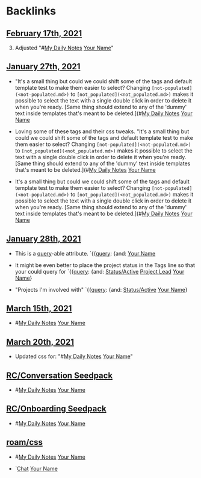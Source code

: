 
# Backlinks
## [February 17th, 2021](<February 17th, 2021.md>)
3. Adjusted "#[My Daily Notes](<My Daily Notes.md>) [Your Name](<Your Name.md>)"

## [January 27th, 2021](<January 27th, 2021.md>)
- "It's a small thing but could we could shift some of the tags and default template test to make them easier to select? Changing `[not-populated](<not-populated.md>)` to `[not_populated](<not_populated.md>)` makes it possible to select the text with a single double click in order to delete it when you're ready. [Same thing should extend to any of the 'dummy' text inside templates that's meant to be deleted.](#[My Daily Notes](<My Daily Notes.md>) [Your Name](<Your Name.md>)

- Loving some of these tags and their css tweaks. "It's a small thing but could we could shift some of the tags and default template test to make them easier to select? Changing `[not-populated](<not-populated.md>)` to `[not_populated](<not_populated.md>)` makes it possible to select the text with a single double click in order to delete it when you're ready. [Same thing should extend to any of the 'dummy' text inside templates that's meant to be deleted.](#[My Daily Notes](<My Daily Notes.md>) [Your Name](<Your Name.md>)

- It's a small thing but could we could shift some of the tags and default template test to make them easier to select? Changing `[not-populated](<not-populated.md>)` to `[not_populated](<not_populated.md>)` makes it possible to select the text with a single double click in order to delete it when you're ready. [Same thing should extend to any of the 'dummy' text inside templates that's meant to be deleted.](#[My Daily Notes](<My Daily Notes.md>) [Your Name](<Your Name.md>)

## [January 28th, 2021](<January 28th, 2021.md>)
- This is a [query](<query.md>)-able attribute. `{{[query](<query.md>): {and: [Your Name](<Your Name.md>)

- It might be even better to place the project status in the Tags line so that your could query for `{{[query](<query.md>): {and: [Status/Active](<Status/Active.md>) [Project Lead](<Project Lead.md>) [Your Name](<Your Name.md>)}

- "Projects I'm involved with" `{{[query](<query.md>): {and: [Status/Active](<Status/Active.md>) [Your Name](<Your Name.md>)}

## [March 15th, 2021](<March 15th, 2021.md>)
- #[My Daily Notes](<My Daily Notes.md>) [Your Name](<Your Name.md>)

## [March 20th, 2021](<March 20th, 2021.md>)
- Updated css for: "#[My Daily Notes](<My Daily Notes.md>) [Your Name](<Your Name.md>)"

## [RC/Conversation Seedpack](<RC/Conversation Seedpack.md>)
- #[My Daily Notes](<My Daily Notes.md>) [Your Name](<Your Name.md>)

## [RC/Onboarding Seedpack](<RC/Onboarding Seedpack.md>)
- #[My Daily Notes](<My Daily Notes.md>) [Your Name](<Your Name.md>)

## [roam/css](<roam/css.md>)
- #[My Daily Notes](<My Daily Notes.md>) [Your Name](<Your Name.md>)

- `[Chat](<Chat.md>) [Your Name](<Your Name.md>)

